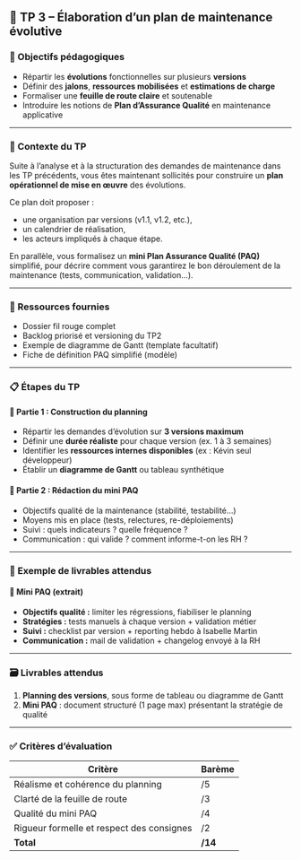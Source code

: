 ## 🧱 TP 3 – Élaboration d’un plan de maintenance évolutive

### 🎯 Objectifs pédagogiques

- Répartir les **évolutions** fonctionnelles sur plusieurs **versions**
- Définir des **jalons**, **ressources mobilisées** et **estimations de charge**
- Formaliser une **feuille de route claire** et soutenable
- Introduire les notions de **Plan d’Assurance Qualité** en maintenance applicative

---

### 📘 Contexte du TP

Suite à l’analyse et à la structuration des demandes de maintenance dans les TP précédents, vous êtes maintenant sollicités pour construire un **plan opérationnel de mise en œuvre** des évolutions.

Ce plan doit proposer :

- une organisation par versions (v1.1, v1.2, etc.),
- un calendrier de réalisation,
- les acteurs impliqués à chaque étape.

En parallèle, vous formalisez un **mini Plan Assurance Qualité (PAQ)** simplifié, pour décrire comment vous garantirez le bon déroulement de la maintenance (tests, communication, validation…).

---

### 📂 Ressources fournies

- Dossier fil rouge complet
- Backlog priorisé et versioning du TP2
- Exemple de diagramme de Gantt (template facultatif)
- Fiche de définition PAQ simplifié (modèle)

---

### 📋 Étapes du TP

#### 📆 Partie 1 : Construction du planning

- Répartir les demandes d’évolution sur **3 versions maximum**
- Définir une **durée réaliste** pour chaque version (ex. 1 à 3 semaines)
- Identifier les **ressources internes disponibles** (ex : Kévin seul développeur)
- Établir un **diagramme de Gantt** ou tableau synthétique

#### 🧾 Partie 2 : Rédaction du mini PAQ

- Objectifs qualité de la maintenance (stabilité, testabilité…)
- Moyens mis en place (tests, relectures, re-déploiements)
- Suivi : quels indicateurs ? quelle fréquence ?
- Communication : qui valide ? comment informe-t-on les RH ?

---

### 📌 Exemple de livrables attendus

#### 📜 Mini PAQ (extrait)

- **Objectifs qualité :** limiter les régressions, fiabiliser le planning
- **Stratégies :** tests manuels à chaque version + validation métier
- **Suivi :** checklist par version + reporting hebdo à Isabelle Martin
- **Communication :** mail de validation + changelog envoyé à la RH

---

### 🗃️ Livrables attendus

1. **Planning des versions**, sous forme de tableau ou diagramme de Gantt
2. **Mini PAQ** : document structuré (1 page max) présentant la stratégie de qualité

---

### ✅ Critères d’évaluation

| Critère                                   | Barème  |
| ----------------------------------------- | ------- |
| Réalisme et cohérence du planning         | /5      |
| Clarté de la feuille de route             | /3      |
| Qualité du mini PAQ                       | /4      |
| Rigueur formelle et respect des consignes | /2      |
| **Total**                                 | **/14** |
